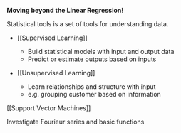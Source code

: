 **Moving beyond the Linear Regression!**

Statistical tools is a set of tools for understanding data.
* [[Supervised Learning]]
	* Build statistical models with input and output data
	* Predict or estimate outputs based on inputs

* [[Unsupervised Learning]]
	* Learn relationships and structure with input
	* e.g. grouping customer based on information


[[Support Vector Machines]]


Investigate Fourieur series and basic functions
